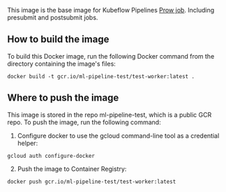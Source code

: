 This image is the base image for Kubeflow Pipelines [Prow job](https://github.com/kubernetes/test-infra/blob/6555278147dfff550706b41c3f69f41ecf5a8c5a/config/jobs/kubeflow/kubeflow-postsubmits.yaml#L245). Including presubmit and postsubmit jobs.

## How to build the image
To build this Docker image, run the following Docker command from the directory containing the image's files:

``` 
docker build -t gcr.io/ml-pipeline-test/test-worker:latest . 
```
## Where to push the image
This image is stored in the repo ml-pipeline-test, which is a public GCR repo. To push the image, run the following command:
1. Configure docker to use the gcloud command-line tool as a credential helper:

``` 
gcloud auth configure-docker 
```
2. Push the image to Container Registry:

``` 
docker push gcr.io/ml-pipeline-test/test-worker:latest 
```